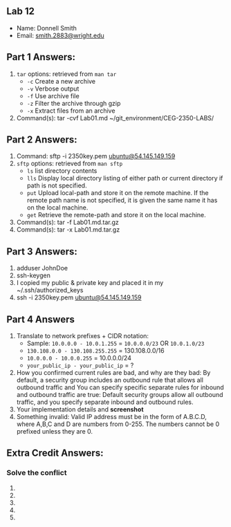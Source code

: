 ## Lab 12

- Name: Donnell Smith
- Email: smith.2883@wright.edu

## Part 1 Answers:

1. `tar` options: retrieved from `man tar`
   - `-c` Create a new archive
   - `-v` Verbose output 
   - `-f` Use archive file
   - `-z` Filter the archive through gzip
   - `-x` Extract files from an archive
2. Command(s): tar -cvf Lab01.md ~/git_environment/CEG-2350-LABS/

## Part 2 Answers:

1. Command: sftp -i 2350key.pem ubuntu@54.145.149.159
2. `sftp` options: retrieved from `man sftp`
   - `ls` list directory contents
   - `lls` Display local directory listing of either path or current directory if path is not specified.
   - `put` Upload local-path and store it on the remote machine. If the remote path name is not specified, it is given the same name it has on the local machine. 
   - `get` Retrieve the remote-path and store it on the local machine.
3. Command(s): tar -f Lab01.md.tar.gz
4. Command(s): tar -x Lab01.md.tar.gz

## Part 3 Answers:

1. adduser JohnDoe
2. ssh-keygen 
3. I copied my public & private key and placed it in my ~/.ssh/authorized_keys
4. ssh -i 2350key.pem ubuntu@54.145.149.159

## Part 4 Answers

1. Translate to network prefixes + CIDR notation:
   - Sample: `10.0.0.0 - 10.0.1.255` = `10.0.0.0/23` OR `10.0.1.0/23`
   - `130.108.0.0 - 130.108.255.255` = 130.108.0.0/16
   - `10.0.0.0 - 10.0.0.255` = 10.0.0.0/24
   - `your_public_ip - your_public_ip` = ?
2. How you confirmed current rules are bad, and why are they bad: By default, a security group includes an outbound rule that allows all outbound traffic and You can specify specific separate rules for inbound and outbound traffic are true: Default security groups allow all outbound traffic, and you specify separate inbound and outbound rules.
3. Your implementation details and **screenshot**
4. Something invalid: Valid IP address must be in the form of A.B.C.D, where A,B,C and D are numbers from 0-255. The numbers cannot be 0 prefixed unless they are 0.

## Extra Credit Answers:

### Solve the conflict

1.
2.
3.
4.
5.
